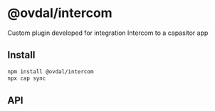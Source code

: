 # @ovdal/intercom

Custom plugin developed for integration Intercom to a capasitor app

## Install

```bash
npm install @ovdal/intercom
npx cap sync
```

## API

<docgen-index></docgen-index>

<docgen-api>
<!-- run docgen to generate docs from the source -->
<!-- More info: https://github.com/ionic-team/capacitor-docgen -->
</docgen-api>
